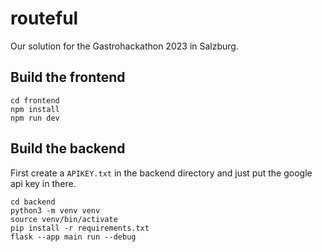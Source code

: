 # routeful
 
Our solution for the Gastrohackathon 2023 in Salzburg.

## Build the frontend

```
cd frontend
npm install
npm run dev
```

## Build the backend


First create a `APIKEY.txt` in the backend directory and just put the google
api key in there.

```
cd backend
python3 -m venv venv
source venv/bin/activate
pip install -r requirements.txt
flask --app main run --debug
```